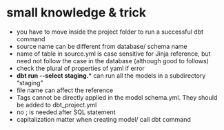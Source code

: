 # small knowledge & trick

- you have to move inside the project folder to run a successful dbt command
- source name can be different from database/ schema name
- name of table in source.yml is case sensitive for Jinja reference, but need not follow the case in the database (although good to follows)
- check the plural of properties of yaml if error
- **dbt run --select staging.*** can run all the models in a subdirectory “staging”
- file name can affect the reference
- Tags cannot be directly applied in the model schema.yml. They should be added to dbt_project.yml
- no ; is needed after SQL statement
- capitalization matter when creating model/ call dbt command